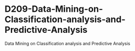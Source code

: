 # D209-Data-Mining-on-Classification-analysis-and-Predictive-Analysis
Data Mining on Classification analysis and Predictive Analysis
